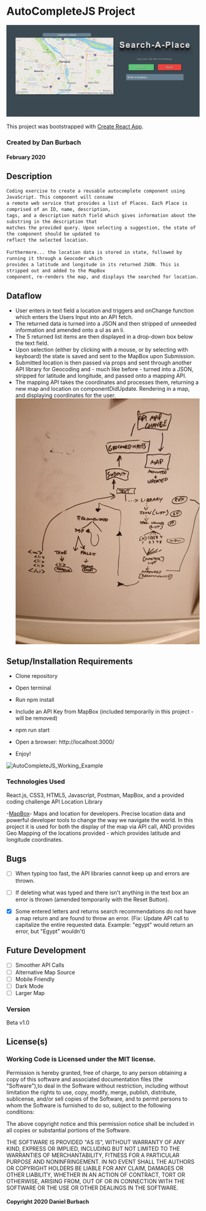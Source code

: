 # AutoCompleteJS Project
 
![AutoCompleteJS Main Page](https://github.com/DanBurbach/AutoCompleteJS/blob/master/src/assets/AutoCompleteJS_Main.png?raw=true)
 
This project was bootstrapped with [Create React App](https://github.com/facebook/create-react-app).
 
### __Created by Dan Burbach__
 
#### February 2020
 
## __Description__

```
Coding exercise to create a reusable autocomplete component using JavaScript. This component will consume
a remote web service that provides a list of Places. Each Place is comprised of an ID, name, description,
tags, and a description match field which gives information about the substring in the description that
matches the provided query. Upon selecting a suggestion, the state of the component should be updated to
reflect the selected location.
 
Furthermore... the location data is stored in state, followed by running it through a Geocoder which
provides a latitude and longitude in its returned JSON. This is stripped out and added to the MapBox
component, re-renders the map, and displays the searched for location.
```

## __Dataflow__
* User enters in text field a location and triggers and onChange function which enters the Users Input
into an API fetch.
* The returned data is turned into a JSON and then stripped of unneeded information and amended onto
a ul as an li.
* The 5 returned list items are then displayed in a drop-down box below the text field.
* Upon selection (either by clicking with a mouse, or by selecting with keyboard) the state is saved
and sent to the MapBox upon Submission.
* Submitted location is then passed via props and sent through another API library for Geocoding
and - much like before - turned into a JSON, stripped for latitude and longitude, and passed onto
a mapping API.
* The mapping API takes the coordinates and processes them, returning a new map and location on
componentDidUpdate. Rendering in a map, and displaying coordinates for the user.
![Dataflow_Whiteboard](https://github.com/DanBurbach/AutoCompleteJS/blob/master/src/assets/AutoCompleteJS_Whiteboarding.jpg?raw=true)
 
## __Setup/Installation Requirements__
 
 * Clone repository
 
 * Open terminal
 
 * Run npm install
 
 * Include an API Key from MapBox (included temporarily in this project - will be removed)
 
 * npm run start
 
 * Open a browser: http://localhost:3000/
 
 * Enjoy!
 
![AutoCompleteJS_Working_Example](http://g.recordit.co/nvkayG8Xrm.gif)
 
### __Technologies Used__
 
React.js, CSS3, HTML5, Javascript, Postman, MapBox, and a provided coding challenge API Location Library
 
-[MapBox](https://www.mapbox.com/)-
Maps and location for developers. Precise location data and powerful developer tools to change the way we navigate the world. In this project it is used for both the display of the map via API call, AND provides Geo Mapping of the locations provided - which provides latitude and longitude coordinates.
 
## __Bugs__
 - [ ] When typing too fast, the API libraries cannot keep up and errors are thrown.
 - [ ] If deleting what was typed and there isn't anything in the text box an error is thrown
 (amended temporarily with the Reset Button).
 - [X] Some entered letters and returns search recommendations do not have a map return and are
 found to throw an error.
 (Fix: Update API call to capitalize the entire requested data. Example: "egypt" would return an error, but "Egypt" wouldn't)
 
 
## __Future Development__
 
 - [ ] Smoother API Calls
 - [ ] Alternative Map Source
 - [ ] Mobile Friendly
 - [ ] Dark Mode
 - [ ] Larger Map
### __Version__
 
Beta v1.0
 
## License(s)
### Working Code is Licensed under the MIT license.
 
Permission is hereby granted, free of charge, to any person obtaining a copy of this software and associated documentation files (the "Software"),to deal in the Software without restriction, including without limitation the rights to use, copy, modify, merge, publish, distribute, sublicense,
and/or sell copies of the Software, and to permit persons to whom the Software is furnished to do so, subject to the following conditions:
 
The above copyright notice and this permission notice shall be included in all copies or substantial portions of the Software.
 
THE SOFTWARE IS PROVIDED "AS IS", WITHOUT WARRANTY OF ANY KIND, EXPRESS OR IMPLIED, INCLUDING BUT NOT LIMITED TO THE WARRANTIES OF MERCHANTABILITY,
FITNESS FOR A PARTICULAR PURPOSE AND NONINFRINGEMENT. IN NO EVENT SHALL THE AUTHORS OR COPYRIGHT HOLDERS BE LIABLE FOR ANY CLAIM, DAMAGES OR OTHER LIABILITY,
WHETHER IN AN ACTION OF CONTRACT, TORT OR OTHERWISE, ARISING FROM, OUT OF OR IN CONNECTION WITH THE SOFTWARE OR THE USE OR OTHER DEALINGS IN THE SOFTWARE.
 
#### Copyright 2020 Daniel Burbach